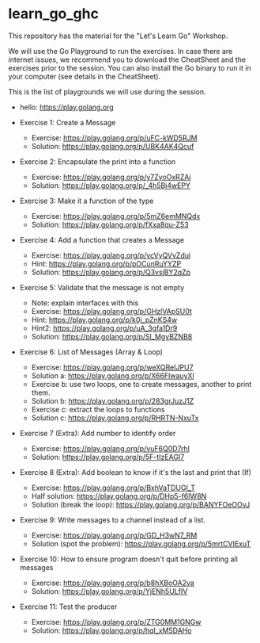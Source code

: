 # learn_go_ghc
This repository has the material for the "Let's Learn Go" Workshop.

We will use the Go Playground to run the exercises. In case there are internet issues, we recommend you to download the CheatSheet and the exercises prior to the session. You can also install the Go binary to run it in your computer (see details in the CheatSheet).

This is the list of playgrounds we will use during the session.

*   hello: https://play.golang.org

*   Exercise 1: Create a Message

    *   Exercise: https://play.golang.org/p/uFC-kWD5RJM
    *   Solution: https://play.golang.org/p/UBK4AK4Qcuf

*   Exercise 2: Encapsulate the print into a function

    *   Exercise: https://play.golang.org/p/y7ZyoOxRZAj
    *   Solution: https://play.golang.org/p/_4h5Bj4wEPY

*   Exercise 3: Make it a function of the type

    *   Exercise: https://play.golang.org/p/5mZ6emMNQdx
    *   Solution: https://play.golang.org/p/fXxa8qu-Z53

*   Exercise 4: Add a function that creates a Message

    *   Exercise: https://play.golang.org/p/vcVyQVvZdui
    *   Hint: https://play.golang.org/p/pOCunRuYYZP
    *   Solution: https://play.golang.org/p/Q3vsjBY2qZp

*   Exercise 5: Validate that the message is not empty
    * Note: explain interfaces with this
    * Exercise: https://play.golang.org/p/GHzlVApSU0t
    * Hint: https://play.golang.org/p/k0j_pZnKS4w
    * Hint2: https://play.golang.org/p/uA_3gfa1Dr9
    * Solution: https://play.golang.org/p/Sl_MgyBZNB8

*   Exercise 6: List of Messages (Array & Loop)
    * Exercise: https://play.golang.org/p/weXQReIJPU7
    * Solution a:  https://play.golang.org/p/X66FIwauyXl
    * Exercise b: use two loops, one to create messages, another to print them.
    * Solution b: https://play.golang.org/p/283grJuzJ1Z
    * Exercise c: extract the loops to functions
    * Solution c: https://play.golang.org/p/RHRTN-NxuTx

*   Exercise 7 (Extra): Add number to identify order
    * Exercise: https://play.golang.org/p/vuF6Q0D7rhl
    * Solution: https://play.golang.org/p/5F-tIzEAGI7

*   Exercise 8 (Extra): Add boolean to know if it's the last and print that (If)
    * Exercise: https://play.golang.org/p/BxhVaTDUGI_T
    * Half solution: https://play.golang.org/p/DHp5-f6IW8N
    * Solution (break the loop): https://play.golang.org/p/BANYFOeOOvJ

*  Exercise 9: Write messages to a channel instead of a list.
    * Exercise: https://play.golang.org/p/GD_H3wN7_RM
    * Solution (spot the problem): https://play.golang.org/p/5mrtCVIExuT

*   Exercise 10: How to ensure program doesn't quit before printing all messages
    * Exercise: https://play.golang.org/p/b8hXBoOA2ya
    * Solution: https://play.golang.org/p/YjENh5ULfIV
    
*   Exercise 11: Test the producer
    * Exercise: https://play.golang.org/p/ZTG0MM1GNGw
    * Solution: https://play.golang.org/p/hqI_xM5DAHo
